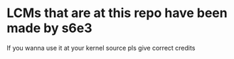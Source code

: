 # LCMs that are at this repo have been made by s6e3

If you wanna use it at your kernel source pls give correct credits
